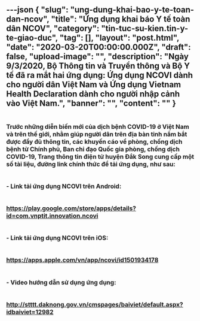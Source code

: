 ---json
{
    "slug": "ung-dung-khai-bao-y-te-toan-dan-ncov",
    "title": "Ứng dụng khai báo Y tế toàn dân NCOV",
    "category": "tin-tuc-su-kien.tin-y-te-giao-duc",
    "tag": [],
    "layout": "post.html",
    "date": "2020-03-20T00:00:00.000Z",
    "draft": false,
    "upload-image": "",
    "description": "Ngày 9/3/2020, Bộ Thông tin và Truyền thông và Bộ Y tế đã ra mắt hai ứng dụng: Ứng dụng NCOVI dành cho người dân Việt Nam và Ứng dụng Vietnam Health Declaration dành cho người nhập cảnh vào Việt Nam.",
    "banner": "",
    "__content__": ""
}
---
<h1><span style="font-size:16px">Trước những diễn biến mới của dịch bệnh COVID-19 ở Việt Nam v&agrave; tr&ecirc;n thế giới, nhằm gi&uacute;p người d&acirc;n tr&ecirc;n địa b&agrave;n tỉnh nắm bắt được đầy đủ th&ocirc;ng tin, c&aacute;c khuyến c&aacute;o về ph&ograve;ng, chống dịch bệnh từ Ch&iacute;nh phủ, Ban chỉ đạo Quốc gia ph&ograve;ng, chống dịch COVID-19, Trang th&ocirc;ng tin điện tử huyện Đắk Song cung cấp một số t&agrave;i liệu, đường link ch&iacute;nh thức để tải ứng dụng,&nbsp;như sau:</span></h1>

<h1><span style="font-size:16px">- Link tải ứng dụng NCOVI tr&ecirc;n Android:</span></h1>

<h1><span style="font-size:16px"><a href="https://play.google.com/store/apps/details?id=com.vnptit.innovation.ncovi">https://play.google.com/store/apps/details?id=com.vnptit.innovation.ncovi</a></span></h1>

<h1><span style="font-size:16px">-&nbsp;Link tải ứng dụng NCOVI tr&ecirc;n iOS:</span></h1>

<h1><span style="font-size:16px"><a href="https://apps.apple.com/vn/app/ncovi/id1501934178">https://apps.apple.com/vn/app/ncovi/id1501934178</a></span></h1>

<h1><span style="font-size:16px">-&nbsp;Video hướng dẫn sử dụng ứng dụng:</span></h1>

<h1><span style="font-size:16px"><a href="http://stttt.daknong.gov.vn/cmspages/baiviet/default.aspx?idbaiviet=12982">http://stttt.daknong.gov.vn/cmspages/baiviet/default.aspx?idbaiviet=12982</a></span></h1>
